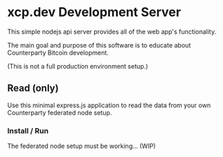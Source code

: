 # xcp.dev Development Server

This simple nodejs api server provides all of the web app's functionality.

The main goal and purpose of this software is to educate about Counterparty Bitcoin development.

(This is not a full production environment setup.)

## Read (only)

Use this minimal express.js application to read the data from your own Counterparty federated node setup.

### Install / Run

The federated node setup must be working... (WIP)
